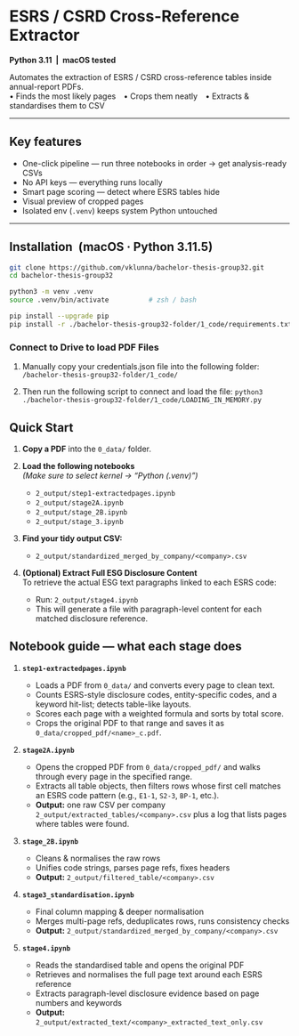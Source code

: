# ESRS / CSRD Cross-Reference Extractor 
**Python 3.11 | macOS tested**

Automates the extraction of ESRS / CSRD cross-reference tables inside annual-report PDFs.  
• Finds the most likely pages • Crops them neatly • Extracts & standardises them to CSV

---

## Key features

* One-click pipeline — run three notebooks in order → get analysis-ready CSVs  
* No API keys — everything runs locally  
* Smart page scoring — detect where ESRS tables hide  
* Visual preview of cropped pages  
* Isolated env (`.venv`) keeps system Python untouched  

---


## Installation (macOS · Python 3.11.5)

```bash
git clone https://github.com/vklunna/bachelor-thesis-group32.git
cd bachelor-thesis-group32

python3 -m venv .venv
source .venv/bin/activate          # zsh / bash

pip install --upgrade pip
pip install -r ./bachelor-thesis-group32-folder/1_code/requirements.txt

```
### Connect to Drive to load PDF Files
1. Manually copy your credentials.json file into the following folder:
`/bachelor-thesis-group32-folder/1_code/`

2.	Then run the following script to connect and load the file:
`python3 ./bachelor-thesis-group32-folder/1_code/LOADING_IN_MEMORY.py`



## Quick Start

1. **Copy a PDF** into the `0_data/` folder.

2. **Load the following notebooks**  
   *(Make sure to select kernel → “Python (.venv)”)*
   - `2_output/step1-extractedpages.ipynb`
   - `2_output/stage2A.ipynb`
   - `2_output/stage_2B.ipynb`
   - `2_output/stage_3.ipynb`

3. **Find your tidy output CSV:**  
   - `2_output/standardized_merged_by_company/<company>.csv`

4. **(Optional) Extract Full ESG Disclosure Content**  
   To retrieve the actual ESG text paragraphs linked to each ESRS code:
   - Run: `2_output/stage4.ipynb`  
   - This will generate a file with paragraph-level content for each matched disclosure reference.
   


## Notebook guide — what each stage does

1. **`step1-extractedpages.ipynb`**  
    - Loads a PDF from `0_data/` and converts every page to clean text.
    - Counts ESRS-style disclosure codes, entity-specific codes, and a keyword hit-list; detects table-like layouts.
    - Scores each page with a weighted formula and sorts by total score.
    - Crops the original PDF to that range and saves it as `0_data/cropped_pdf/<name>_c.pdf`.

2. **`stage2A.ipynb`**  
    - Opens the cropped PDF from `0_data/cropped_pdf/` and walks through every page in the specified range.  
    - Extracts all table objects, then filters rows whose first cell matches an ESRS code pattern (e.g., `E1-1`, `S2-3`, `BP-1`, etc.).  
    - **Output:** one raw CSV per company `2_output/extracted_tables/<company>.csv` plus a log that lists pages where tables were found.

3. **`stage_2B.ipynb`**  
   - Cleans & normalises the raw rows  
   - Unifies code strings, parses page refs, fixes headers  
   - **Output:** `2_output/filtered_table/<company>.csv`

4. **`stage3_standardisation.ipynb`**   
   - Final column mapping & deeper normalisation  
   - Merges multi-page refs, deduplicates rows, runs consistency checks  
   - **Output:** `2_output/standardized_merged_by_company/<company>.csv`

5. **`stage4.ipynb`**   
   - Reads the standardised table and opens the original PDF  
   - Retrieves and normalises the full page text around each ESRS reference
   - Extracts paragraph-level disclosure evidence based on page numbers and keywords 
   - **Output:** `2_output/extracted_text/<company>_extracted_text_only.csv`
   

